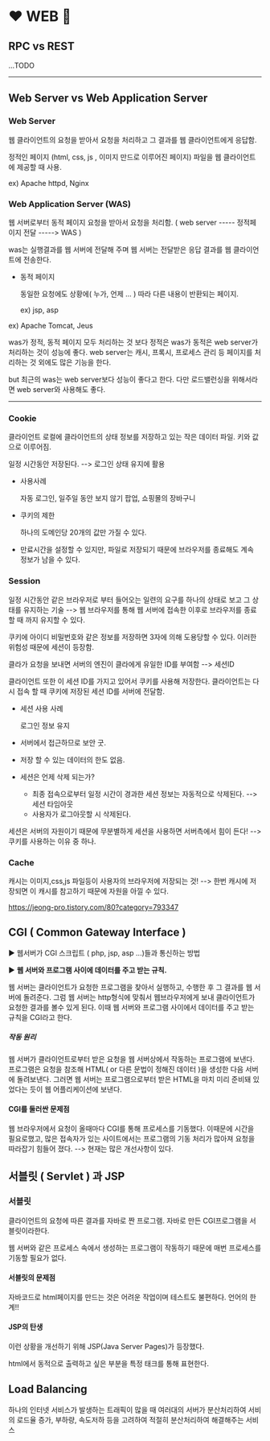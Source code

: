 # :heart: WEB :blue_heart:

## RPC vs REST

...TODO

---

## Web Server vs Web Application Server

### Web Server

웹 클라이언트의 요청을 받아서 요청을 처리하고 그 결과를 웹 클라이언트에게 응답함.

정적인 페이지 (html, css, js , 이미지 만드로 이루어진 페이지) 파일을 웹 클라이언트에 제공할 때 사용.

ex) Apache httpd, Nginx 



### Web Application Server (WAS)

웹 서버로부터 동적 페이지 요청을 받아서 요청을 처리함. ( web server ----- 정적페이지 전달 -----> WAS )

was는 실행결과를 웹 서버에 전달해 주며 웹 서버는 전달받은 응답 결과를 웹 클라이언트에 전송한다.

* 동적 페이지 

  동일한 요청에도 상황에( 누가, 언제 ... ) 따라 다른 내용이 반환되는 페이지.

  ex) jsp, asp

ex) Apache Tomcat, Jeus 



was가 정적, 동적 페이지 모두 처리하는 것 보다 정적은 was가 동적은 web server가 처리하는 것이 성능에 좋다. web server는 캐시, 프록시, 프로세스 관리 등 페이지를 처리하는 것 외에도 많은 기능을 한다.

but 최근의 was는 web server보다 성능이 좋다고 한다. 다만 로드밸런싱을 위해서라면 web server와 사용해도 좋다.

---

### Cookie

클라이언트 로컬에 클라이언트의 상태 정보를 저장하고 있는 작은 데이터 파일. 키와 값으로 이루어짐.

일정 시간동안 저장된다. --> 로그인 상태 유지에 활용

- 사용사례

  자동 로그인, 일주일 동안 보지 않기 팝업, 쇼핑몰의 장바구니

- 쿠키의 제한

  하나의 도메인당 20개의 값만 가질 수 있다.

- 만료시간을 설정할 수 있지만, 파일로 저장되기 때문에 브라우저를 종료해도 계속 정보가 남을 수 있다.

### Session

일정 시간동안 같은 브라우저로 부터 들어오는 일련의 요구를 하나의 상태로 보고 그 상태를 유지하는 기술 --> 웹 브라우저를 통해 웹 서버에 접속한 이후로 브라우저를 종료할 때 까지 유지할 수 있다.

쿠키에 아이디 비밀번호와 같은 정보를 저장하면 3자에 의해 도용당할 수 있다. 이러한 위험성 때문에 세션이 등장함.

클라가 요청을 보내면 서버의 엔진이 클라에게 유일한 ID를 부여함 --> 세션ID

클라이언트 또한 이 세션 ID를 가지고 있어서 쿠키를 사용해 저장한다. 클라이언트는 다시 접속 할 때 쿠키에 저장된 세션 ID를 서버에 전달함.

- 세션 사용 사례

  로그인 정보 유지

- 서버에서 접근하므로 보안 굿.

- 저장 할 수 있는 데이터의 한도 없음.

- 세션은 언제 삭제 되는가?

  - 최종 접속으로부터 일정 시간이 경과한 세션 정보는 자동적으로 삭제된다. --> 세션 타임아웃
  - 사용자가 로그아웃할 시 삭제된다.

세션은 서버의 자원이기 때문에 무분별하게 세션을 사용하면 서버측에서 힘이 든다! --> 쿠키를 사용하는 이유 중 하나.

### Cache

캐시는 이미지,css,js 파일등이 사용자의 브라우저에 저장되는 것! --> 한번 캐시에 저장되면 이 캐시를 참고하기 때문에 자원을 아낄 수 있다.

https://jeong-pro.tistory.com/80?category=793347



## CGI ( Common Gateway Interface )

:arrow_forward: 웹서버가 CGI 스크립트 ( php, jsp, asp ...)들과 통신하는 방법

:arrow_forward: **웹 서버와 프로그램 사이에 데이터를 주고 받는 규칙.**

웹 서버는 클라이언트가 요청한 프로그램을 찾아서 실행하고, 수행한 후 그 결과를 웹 서버에 돌려준다. 그럼 웹 서버는 http형식에 맞춰서 웹브라우저에게 보내 클라이언트가 요청한 결과를 볼수 있게 된다. 이때 웹 서버와 프로그램 사이에서 데이터를 주고 받는 규칙을 CGI라고 한다.

##### 작동 원리

웹 서버가 클라이언트로부터 받은 요청을 웹 서버상에서 작동하는 프로그램에 보낸다. 프로그램은 요청을 참조해 HTML( or 다른 문법이 정해진 데이터 )을 생성한 다음 서버에 돌려보낸다. 그러면 웹 서버는 프로그램으로부터 받은 HTML을 마치 미리 준비돼 있었다는 듯이 웹 어플리케이션에 보낸다.

#### CGI를 둘러싼 문제점

웹 브라우저에서 요청이 올때마다 CGI를 통해 프로세스를 기동했다. 이때문에 시간을 필요로했고, 많은 접속자가 있는 사이트에서는 프로그램의 기동 처리가 많아져 요청을 따라잡기 힘들어 졌다.  --> 현재는 많은 개선사항이 있다.



## 서블릿 ( Servlet ) 과 JSP

### 서블릿

클라이언트의 요청에 따른 결과를 자바로 짠 프로그램. 자바로 만든 CGI프로그램을 서블릿이라한다.

웹 서버와 같은 프로세스 속에서 생성하는 프로그램이 작동하기 때문에 매번 프로세스를 기동할 필요가 없다.

#### 서블릿의 문제점

자바코드로 html페이지를 만드는 것은 어려운 작업이며 테스트도 불편하다. 언어의 한계!!

#### JSP의 탄생

이런 상황을 개선하기 위해 JSP(Java Server Pages)가 등장했다.

html에서 동적으로 출력하고 싶은 부분을 특정 태크를 통해 표현한다.



## Load Balancing

하나의 인터넷 서비스가 발생하는 트래픽이 많을 때 여러대의 서버가 분산처리하여 서비의 로드율 증가, 부하량, 속도저하 등을 고려하여 적절히 분산처리하여 해결해주는 서비스





